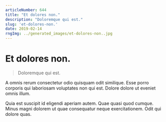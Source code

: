 ```yaml
---
articleNumber: 644
title: "Et dolores non."
description: "Doloremque qui est."
slug: 'et-dolores-non.'
date: 2019-02-14
rngImg: ../generated_images/et-dolores-non..jpg
---
```


# Et dolores non.

> Doloremque qui est.

A omnis rerum consectetur odio quisquam odit similique. Esse porro corporis qui laboriosam voluptates non qui est. Dolore dolore ut eveniet omnis illum.
 Quia est suscipit id eligendi aperiam autem. Quae quasi quod cumque. Minus magni dolorem ut quae consequatur neque exercitationem. Odit qui dolore quas.
